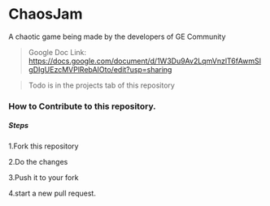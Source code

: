 # ChaosJam
A chaotic game being made by the developers of GE Community

> Google Doc Link: https://docs.google.com/document/d/1W3Du9Av2LqmVnzlT6fAwmSIgDIgUEzcMVPlRebAIOto/edit?usp=sharing

> Todo is in the projects tab of this repository

### How to Contribute to this repository.
##### Steps
  1.Fork this repository
  
  2.Do the changes
  
  3.Push it to your fork
  
  4.start a new pull request.
